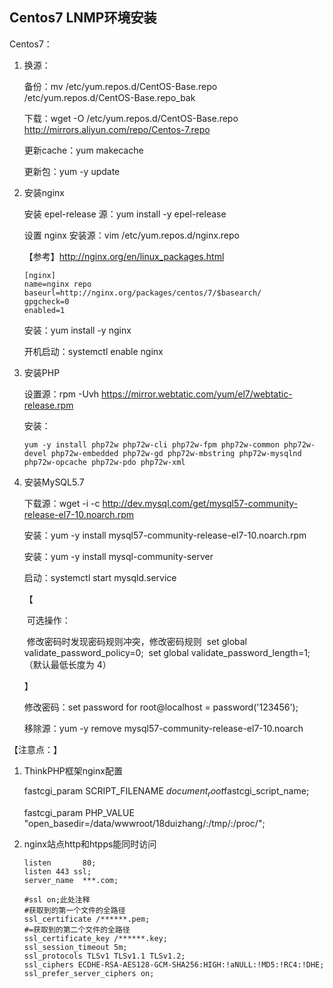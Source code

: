 ## Centos7 LNMP环境安装

Centos7：

1. 换源：

   备份：mv /etc/yum.repos.d/CentOS-Base.repo /etc/yum.repos.d/CentOS-Base.repo_bak

   下载：wget -O /etc/yum.repos.d/CentOS-Base.repo http://mirrors.aliyun.com/repo/Centos-7.repo

   更新cache：yum makecache

   更新包：yum -y update

2. 安装nginx

   安装 epel-release 源：yum install -y epel-release

   设置 nginx 安装源：vim /etc/yum.repos.d/nginx.repo

   【参考】<http://nginx.org/en/linux_packages.html>

   ```
   [nginx]
   name=nginx repo
   baseurl=http://nginx.org/packages/centos/7/$basearch/
   gpgcheck=0
   enabled=1
   ```

   安装：yum install -y nginx

   开机启动：systemctl enable nginx

3. 安装PHP

   设置源：rpm -Uvh https://mirror.webtatic.com/yum/el7/webtatic-release.rpm

   安装：

   ```shell
   yum -y install php72w php72w-cli php72w-fpm php72w-common php72w-devel php72w-embedded php72w-gd php72w-mbstring php72w-mysqlnd php72w-opcache php72w-pdo php72w-xml
   ```

4. 安装MySQL5.7

   下载源：wget -i -c http://dev.mysql.com/get/mysql57-community-release-el7-10.noarch.rpm

   安装：yum -y install mysql57-community-release-el7-10.noarch.rpm

   安装：yum -y install mysql-community-server

   启动：systemctl start mysqld.service

   【

   ​	可选操作：

   ​	修改密码时发现密码规则冲突，修改密码规则
   ​	set global validate_password_policy=0;
   ​	set global validate_password_length=1;（默认最低长度为 4）

    】

   修改密码：set password for root@localhost = password('123456');

   移除源：yum -y remove mysql57-community-release-el7-10.noarch


【注意点：】

 1. ThinkPHP框架nginx配置



    fastcgi_param SCRIPT_FILENAME $document_root$fastcgi_script_name;



    fastcgi_param  PHP_VALUE  "open_basedir=/data/wwwroot/18duizhang/:/tmp/:/proc/";

2. nginx站点http和htpps能同时访问

   ```
   listen       80;
   listen 443 ssl;
   server_name  ***.com;
   
   #ssl on;此处注释
   #获取到的第一个文件的全路径
   ssl_certificate /******.pem;
   #=获取到的第二个文件的全路径
   ssl_certificate_key /******.key;
   ssl_session_timeout 5m;
   ssl_protocols TLSv1 TLSv1.1 TLSv1.2;
   ssl_ciphers ECDHE-RSA-AES128-GCM-SHA256:HIGH:!aNULL:!MD5:!RC4:!DHE;
   ssl_prefer_server_ciphers on;
   ```


